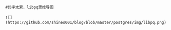 
    #码字太累，libpq思维导图
    
    ![](https://github.com/shines001/blog/blob/master/postgres/img/libpq.png)
